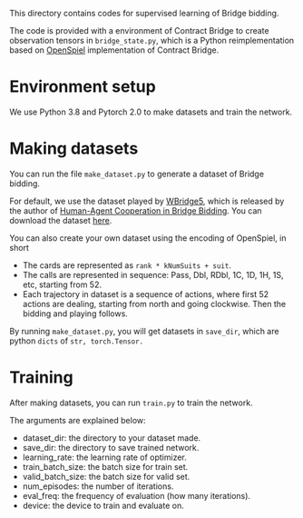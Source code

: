 This directory contains codes for supervised learning of Bridge bidding.

The code is provided with a environment of Contract Bridge to create observation tensors in `bridge_state.py`, which is a Python reimplementation based on [OpenSpiel](https://github.com/deepmind/open_spiel) implementation of Contract Bridge.

# Environment setup

We use Python 3.8 and Pytorch 2.0 to make datasets and train the network.

# Making datasets
You can run the file `make_dataset.py` to generate a dataset of Bridge bidding.

For default, we use the dataset played by [WBridge5](http://www.wbridge5.com), which is released by the author of 
[Human-Agent Cooperation in Bridge Bidding](https://arxiv.org/abs/2011.14124). You can download the dataset [here](https://console.cloud.google.com/storage/browser/openspiel-data/bridge).



You can also create your own dataset using the encoding of OpenSpiel, in short

- The cards are represented as `rank * kNumSuits + suit`.
- The calls are represented in sequence: Pass, Dbl, RDbl, 1C, 1D, 1H, 1S, etc, starting from 52.
- Each trajectory in dataset is a sequence of actions, where first 52 actions are dealing, starting from north and going clockwise. Then the bidding and playing follows.



By running `make_dataset.py`, you will get datasets in `save_dir`, which are python `dicts` of `str, torch.Tensor.`

# Training

After making datasets, you can run `train.py` to train the network. 

The arguments are explained below:

- dataset_dir: the directory to your dataset made.
- save_dir: the directory to save trained network.
- learning_rate: the learning rate of optimizer.
- train_batch_size: the batch size for train set.
- valid_batch_size: the batch size for valid set.
- num_episodes: the number of iterations.
- eval_freq: the frequency of evaluation (how many iterations).
- device: the device to train and evaluate on.